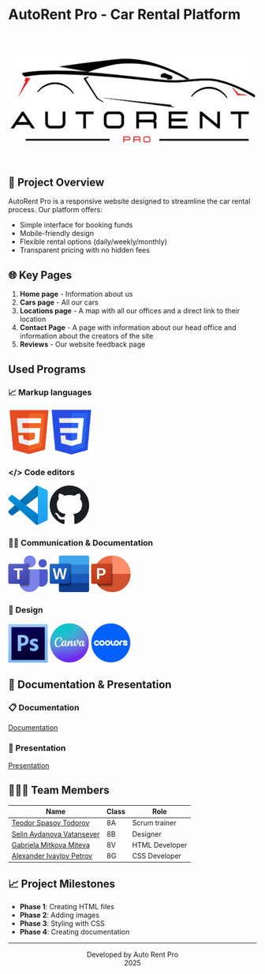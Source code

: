 # AutoRent Pro - Car Rental Platform
 <br>
  <br>
<p align="center">
  <img src="media/pictures/logo/AutoRent Pro-black.png" alt="AutoRent Pro logo" width="800">
  <br>
  <br>
  <br>
</p>

## 🌟 Project Overview
AutoRent Pro is a responsive website designed to streamline the car rental process. Our platform offers:

- Simple interface for booking funds
- Mobile-friendly design
- Flexible rental options (daily/weekly/monthly)
- Transparent pricing with no hidden fees

## 🌐 Key Pages

1. **Home page** - Information about us
2. **Cars page** - All our cars
3. **Locations page** - А map with all our offices and a direct link to their location
4. **Contact Page** - A page with information about our head office and information about the creators of the site
5. **Reviews** - Our website feedback page

## Used Programs

### 📈 Markup languages
<p align="left">
  <img src="media/pictures/used/htmlLogo.png" width="84" title="HTML5">
  <img src="media/pictures/used/cssLogo.png" width="80" title="CSS3">
</p>

### </> Code editors
<p align="left">
  <img src="media/pictures/used/VisualStudioCodeLogo.png" width="80" title="VS Code">
  <img src="media/pictures/used/GitHubLogo.png" width="80" title="GitHub">
</p>

### 💬📝 Communication & Documentation
<p align="left">
  <img src="media/pictures/used/TeamsLogo.png" width="80" title="Microsoft Teams">
  <img src="media/pictures/used/WordLogo.png" width="80" title="Microsoft Word">
  <img src="media/pictures/used/PowerPointLogo.png" width="80" title="PowerPoint">
</p>

### 🎨 Design
<p align="left">
 
  <img src="media/pictures/used/photoshop.logo.png" width="80" title="photoshop">
  <img src="media/pictures/used/CanvaLogo.png" width="80" title="Canva">
  <img src="media/pictures/used/coolors.logo.png" width="80" title="coolors">
</p>

## 📂 Documentation & Presentation

### 📋 Documentation
[Documentation](https://codingburgas-my.sharepoint.com/:w:/g/personal/tstodorov24_codingburgas_bg/EbAx8Tr9iH9FmV2g6aXX5oYBXLSAXqzGwI7MyBN5J9jOng?e=MvqDwD)
### 🎤 Presentation
[Presentation](https://codingburgas-my.sharepoint.com/:p:/g/personal/gmmiteva24_codingburgas_bg/EYBZzQgWCyJPjo1Z_hpwsVoBz2693OBaTkBr7sWCV85xoQ?e=Lkj62x)



## 👨🏻‍💻 Team Members

| Name          | Class | Role               |
|---------------|-------|--------------------|
| [ Teodor Spasov Todorov ](https://github.com/TSTodorov24)|8A| Scrum trainer |
| [Selin Aydanova Vatansever](https://github.com/SAVatansever24) |8B| Designer    |
| [Gabriela Mitkova Miteva](https://github.com/gmmiteva24)|8V|  HTML Developer   |
| [Alexander Ivaylov Petrov](https://github.com/AIPetrov24)  |8G| CSS Developer  |


## 📈 Project Milestones
- **Phase 1**:  Creating HTML files
- **Phase 2**:  Adding images
- **Phase 3**:  Styling with CSS
- **Phase 4**:  Creating documentation


---
<p align="center">
  Developed by Auto Rent Pro <br>
   2025
</p>
